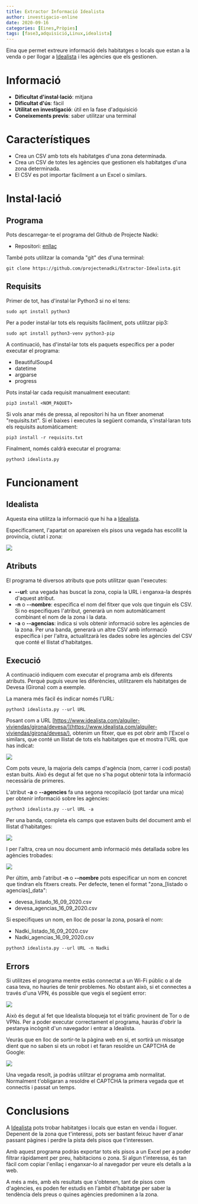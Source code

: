```yaml
---
title: Extractor Informació Idealista
author: investigacio-online
date: 2020-09-16
categories: [Eines,Pròpies]
tags: [fase3,adquisició,Linux,idealista]
---
```


Eina que permet extreure informació dels habitatges o locals que estan a la venda o per llogar a [Idealista](https://www.idealista.com) i les agències que els gestionen.

# Informació
* **Dificultat d'instal·lació**: mitjana
* **Dificultat d'ús**: fàcil
* **Utilitat en investigació**: útil en la fase d'adquisició
* **Coneixements previs**: saber utilitzar una terminal

# Característiques
* Crea un CSV amb tots els habitatges d'una zona determinada.
* Crea un CSV de totes les agències que gestionen els habitatges d'una zona determinada.
* El CSV es pot importar fàcilment a un Excel o similars.

# Instal·lació
## Programa
Pots descarregar-te el programa del Github de Projecte Nadki:
* Repositori: [enllaç](https://github.com/projectenadki/Extractor-Idealista)

També pots utilitzar la comanda "git" des d'una terminal:
```
git clone https://github.com/projectenadki/Extractor-Idealista.git
```

## Requisits
Primer de tot, has d'instal·lar Python3 si no el tens:
```
sudo apt install python3
```

Per a poder instal·lar tots els requisits fàcilment, pots utilitzar pip3:
```
sudo apt install python3-venv python3-pip
```

A continuació, has d'instal·lar tots els paquets específics per a poder executar el programa:
* BeautifulSoup4
* datetime
* argparse
* progress

Pots instal·lar cada requisit manualment executant:
```
pip3 install <NOM_PAQUET>
```

Si vols anar més de pressa, al repositori hi ha un fitxer anomenat "requisits.txt". Si el baixes i executes la següent comanda, s'instal·laran tots els requisits automàticament:
```
pip3 install -r requisits.txt
```

Finalment, només caldrà executar el programa:
```
python3 idealista.py
```

# Funcionament
## Idealista
Aquesta eina utilitza la informació que hi ha a [Idealista](https://www.idealista.com).

Específicament, l'apartat on apareixen els pisos una vegada has escollit la província, ciutat i zona:

![](https://raw.githubusercontent.com/investigacio-online/investigacio-online.github.io/master/img/2020-09-16-idealista/ideal1.png)

## Atributs
El programa té diversos atributs que pots utilitzar quan l'executes:
* **--url**: una vegada has buscat la zona, copia la URL i enganxa-la després d'aquest atribut.
* **-n** o **--nombre**: especifica el nom del fitxer que vols que tinguin els CSV. Si no especifiques l'atribut, generarà un nom automàticament combinant el nom de la zona i la data.
* **-a** o **--agencias**: indica si vols obtenir informació sobre les agències de la zona. Per una banda, generarà un altre CSV amb informació específica i per l'altra, actualitzarà les dades sobre les agències del CSV que conté el llistat d'habitatges.

## Execució
A continuació indiquem com executar el programa amb els diferents atributs. Perquè puguis veure les diferències, utilitzarem els habitatges de Devesa (Girona) com a exemple.

La manera més fàcil és indicar només l'URL:
```
python3 idealista.py --url URL
```

Posant com a URL [https://www.idealista.com/alquiler-viviendas/girona/devesa/](https://www.idealista.com/alquiler-viviendas/girona/devesa/), obtenim un fitxer, que es pot obrir amb l'Excel o similars, que conté un llistat de tots els habitatges que et mostra l'URL que has indicat:

![](https://raw.githubusercontent.com/investigacio-online/investigacio-online.github.io/master/img/2020-09-16-idealista/ideal3.png)

Com pots veure, la majoria dels camps d'agència (nom, carrer i codi postal) estan buits. Això és degut al fet que no s'ha pogut obtenir tota la informació necessària de primeres.

L'atribut **-a** o **--agencies** fa una segona recopilació (pot tardar una mica) per obtenir informació sobre les agències:
```
python3 idealista.py --url URL -a
```

Per una banda, completa els camps que estaven buits del document amb el llistat d'habitatges:

![](https://raw.githubusercontent.com/investigacio-online/investigacio-online.github.io/master/img/2020-09-16-idealista/ideal2.png)

I per l'altra, crea un nou document amb informació més detallada sobre les agències trobades:

![](https://raw.githubusercontent.com/investigacio-online/investigacio-online.github.io/master/img/2020-09-16-idealista/ideal4.png)

Per últim, amb l'atribut **-n** o **--nombre** pots especificar un nom en concret que tindran els fitxers creats. Per defecte, tenen el format "zona\_[listado o agencias]\_data":
* devesa_listado_16_09_2020.csv
* devesa_agencias_16_09_2020.csv

Si especifiques un nom, en lloc de posar la zona, posarà el nom:
* Nadki_listado_16_09_2020.csv
* Nadki_agencias_16_09_2020.csv

```
python3 idealista.py --url URL -n Nadki
```

## Errors
Si utilitzes el programa mentre estàs connectat a un Wi-Fi públic o al de casa teva, no hauries de tenir problemes. No obstant això, si et connectes a través d'una VPN, és possible que vegis el següent error:

![](https://raw.githubusercontent.com/investigacio-online/investigacio-online.github.io/master/img/2020-09-16-idealista/err1.png)

Això és degut al fet que Idealista bloqueja tot el tràfic provinent de Tor o de VPNs. Per a poder executar correctament el programa, hauràs d'obrir la pestanya incògnit d'un navegador i entrar a Idealista.

Veuràs que en lloc de sortir-te la pàgina web en si, et sortirà un missatge dient que no saben si ets un robot i et faran resoldre un CAPTCHA de Google:

![](https://raw.githubusercontent.com/investigacio-online/investigacio-online.github.io/master/img/2020-09-16-idealista/err2.png)

Una vegada resolt, ja podràs utilitzar el programa amb normalitat. Normalment t'obligaran a resoldre el CAPTCHA la primera vegada que et connectis i passat un temps.

# Conclusions
A [Idealista](https://www.idealista.com) pots trobar habitatges i locals que estan en venda i lloguer. Depenent de la zona que t'interessi, pots ser bastant feixuc haver d'anar passant pàgines i perdre la pista dels pisos que t'interessen.

Amb aquest programa podràs exportar tots els pisos a un Excel per a poder filtrar ràpidament per preu, habitacions o zona. Si algun t'interessa, és tan fàcil com copiar l'enllaç i enganxar-lo al navegador per veure els detalls a la web.

A més a més, amb els resultats que s'obtenen, tant de pisos com d'agències, es poden fer estudis en l'àmbit d'habitatge per saber la tendència dels preus o quines agències predominen a la zona.